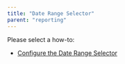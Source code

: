 ```yaml
---
title: "Date Range Selector"
parent: "reporting"
---
```

Please select a how-to:

*   [Configure the Date Range Selector](configure-the-date-range-selector)
